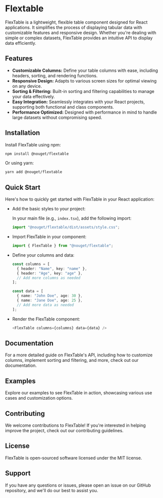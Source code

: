 # Flextable

FlexTable is a lightweight, flexible table component designed for React applications. It simplifies the process of displaying tabular data with customizable features and responsive design. Whether you're dealing with simple or complex datasets, FlexTable provides an intuitive API to display data efficiently.

## Features

- **Customizable Columns:** Define your table columns with ease, including headers, sorting, and rendering functions.
- **Responsive Design:** Adapts to various screen sizes for optimal viewing on any device.
- **Sorting & Filtering:** Built-in sorting and filtering capabilities to manage your data effectively.
- **Easy Integration:** Seamlessly integrates with your React projects, supporting both functional and class components.
- **Performance Optimized:** Designed with performance in mind to handle large datasets without compromising speed.

## Installation

Install FlexTable using npm:

```bash
npm install @nouget/flextable
```

Or using yarn:

```bash
yarn add @nouget/flextable
```

## Quick Start

Here's how to quickly get started with FlexTable in your React application:

- Add the basic styles to your project:

  In your main file (e.g., `index.tsx`), add the following import:

  ```typescript
  import "@nouget/flextable/dist/assets/style.css";
  ```

- Import FlexTable in your component:

  ```typescript
  import { FlexTable } from "@nouget/flextable";
  ```

- Define your columns and data:

  ```typescript
  const columns = [
    { header: "Name", key: "name" },
    { header: "Age", key: "age" },
    // Add more columns as needed
  ];

  const data = [
    { name: "John Doe", age: 30 },
    { name: "Jane Doe", age: 25 },
    // Add more data as needed
  ];
  ```

- Render the FlexTable component:

  ```typescript
  <FlexTable columns={columns} data={data} />
  ```

## Documentation

For a more detailed guide on FlexTable's API, including how to customize columns, implement sorting and filtering, and more, check out our documentation.

## Examples

Explore our examples to see FlexTable in action, showcasing various use cases and customization options.

## Contributing

We welcome contributions to FlexTable! If you're interested in helping improve the project, check out our contributing guidelines.

## License

FlexTable is open-sourced software licensed under the MIT license.

## Support

If you have any questions or issues, please open an issue on our GitHub repository, and we'll do our best to assist you.
